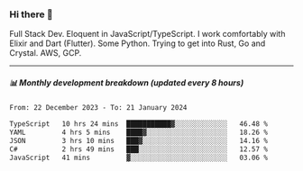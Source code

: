 ### Hi there 👋

Full Stack Dev. Eloquent in JavaScript/TypeScript. I work comfortably with Elixir and Dart (Flutter). Some Python. Trying to get into Rust, Go and Crystal. AWS, GCP.

***

##### 📊 Monthly development breakdown (updated every 8 hours)

<!--START_SECTION:waka-->

```txt
From: 22 December 2023 - To: 21 January 2024

TypeScript   10 hrs 24 mins  ███████████▓░░░░░░░░░░░░░   46.48 %
YAML         4 hrs 5 mins    ████▓░░░░░░░░░░░░░░░░░░░░   18.26 %
JSON         3 hrs 10 mins   ███▓░░░░░░░░░░░░░░░░░░░░░   14.16 %
C#           2 hrs 49 mins   ███░░░░░░░░░░░░░░░░░░░░░░   12.57 %
JavaScript   41 mins         ▓░░░░░░░░░░░░░░░░░░░░░░░░   03.06 %
```

<!--END_SECTION:waka-->
